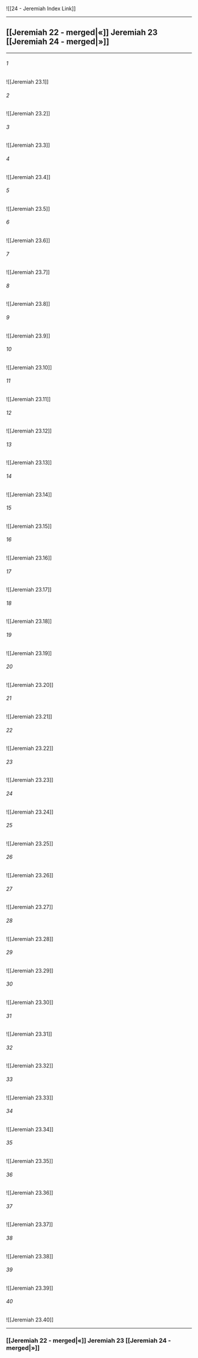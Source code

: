 ![[24 - Jeremiah Index Link]]

---
##  [[Jeremiah 22 - merged|«]] Jeremiah 23 [[Jeremiah 24 - merged|»]]

---

###### 1
![[Jeremiah 23.1]] 

###### 2
![[Jeremiah 23.2]] 

###### 3
![[Jeremiah 23.3]] 

###### 4
![[Jeremiah 23.4]]

###### 5 
![[Jeremiah 23.5]] 

###### 6
![[Jeremiah 23.6]] 

###### 7
![[Jeremiah 23.7]] 

###### 8
![[Jeremiah 23.8]] 

###### 9
![[Jeremiah 23.9]] 

###### 10
![[Jeremiah 23.10]] 

###### 11
![[Jeremiah 23.11]] 

###### 12
![[Jeremiah 23.12]]

###### 13
![[Jeremiah 23.13]] 

###### 14
![[Jeremiah 23.14]] 

###### 15
![[Jeremiah 23.15]]

###### 16
![[Jeremiah 23.16]] 

###### 17
![[Jeremiah 23.17]]

###### 18
![[Jeremiah 23.18]] 

###### 19
![[Jeremiah 23.19]] 

###### 20
![[Jeremiah 23.20]]

###### 21
![[Jeremiah 23.21]] 

###### 22
![[Jeremiah 23.22]] 

###### 23
![[Jeremiah 23.23]]

###### 24
![[Jeremiah 23.24]] 

###### 25
![[Jeremiah 23.25]]

###### 26
![[Jeremiah 23.26]] 

###### 27
![[Jeremiah 23.27]] 

###### 28
![[Jeremiah 23.28]]

###### 29
![[Jeremiah 23.29]] 

###### 30
![[Jeremiah 23.30]] 

###### 31
![[Jeremiah 23.31]] 

###### 32
![[Jeremiah 23.32]] 

###### 33
![[Jeremiah 23.33]]

###### 34
![[Jeremiah 23.34]] 

###### 35
![[Jeremiah 23.35]]

###### 36
![[Jeremiah 23.36]] 

###### 37
![[Jeremiah 23.37]] 

###### 38
![[Jeremiah 23.38]]

###### 39
![[Jeremiah 23.39]] 

###### 40
![[Jeremiah 23.40]] 


---
###  [[Jeremiah 22 - merged|«]] Jeremiah 23 [[Jeremiah 24 - merged|»]]
